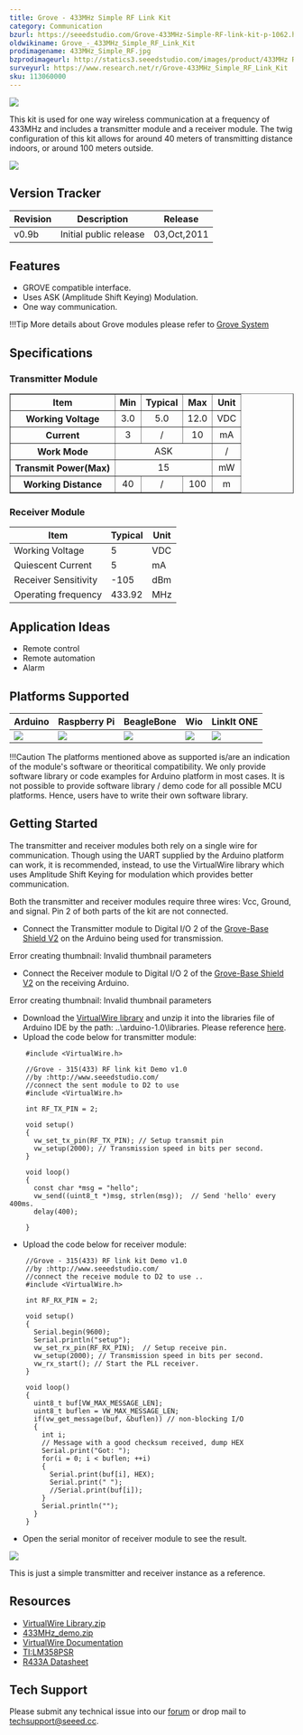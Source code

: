 ```yaml
---
title: Grove - 433MHz Simple RF Link Kit
category: Communication
bzurl: https://seeedstudio.com/Grove-433MHz-Simple-RF-link-kit-p-1062.html
oldwikiname: Grove_-_433MHz_Simple_RF_Link_Kit
prodimagename: 433MHz_Simple_RF.jpg
bzprodimageurl: http://statics3.seeedstudio.com/images/product/433MHz RF kit.jpg
surveyurl: https://www.research.net/r/Grove-433MHz_Simple_RF_Link_Kit
sku: 113060000
---
```


![](https://raw.githubusercontent.com/SeeedDocument/Grove-433MHz_Simple_RF_Link_Kit/master/img/433MHz_Simple_RF.jpg)

This kit is used for one way wireless communication at a frequency of 433MHz and includes a transmitter module and a receiver module. The twig configuration of this kit allows for around 40 meters of transmitting distance indoors, or around 100 meters outside.

[![](https://raw.githubusercontent.com/SeeedDocument/common/master/Get_One_Now_Banner.png)](http://www.seeedstudio.com/Grove-433MHz-Simple-RF-link-kit-p-1062.html)

Version Tracker
---------------

| Revision | Description            | Release     |
|----------|------------------------|-------------|
| v0.9b    | Initial public release | 03,Oct,2011 |

Features
--------

-   GROVE compatible interface.
-   Uses ASK (Amplitude Shift Keying) Modulation.
-   One way communication.

!!!Tip
    More details about Grove modules please refer to [Grove System](http://wiki.seeedstudio.com/Grove_System/)
    
Specifications
-------------

### Transmitter Module

<table border="1" cellspacing="0" width="80%">
<tr>
<th scope="col">
Item
</th>
<th scope="col">
Min
</th>
<th scope="col">
Typical
</th>
<th scope="col">
Max
</th>
<th scope="col">
Unit
</th>
</tr>
<tr align="center">
<th scope="row">
Working Voltage
</th>
<td>
3.0
</td>
<td>
5.0
</td>
<td>
12.0
</td>
<td>
VDC
</td>
</tr>
<tr align="center">
<th scope="row">
Current
</th>
<td>
3
</td>
<td>
/
</td>
<td>
10
</td>
<td>
mA
</td>
</tr>
<tr align="center">
<th scope="row">
Work Mode
</th>
<td colspan="3">
ASK
</td>
<td>
/
</td>
</tr>
<tr align="center">
<th scope="row">
Transmit Power(Max)
</th>
<td colspan="3">
15
</td>
<td>
mW
</td>
</tr>
<tr align="center">
<th scope="row">
Working Distance
</th>
<td>
40
</td>
<td>
/
</td>
<td>
100
</td>
<td>
m
</td>
</tr>
</table>

### Receiver Module

| Item                 | Typical | Unit |
|----------------------|---------|------|
| Working Voltage      | 5       | VDC  |
| Quiescent Current    | 5       | mA   |
| Receiver Sensitivity | -105    | dBm  |
| Operating frequency  | 433.92  | MHz  |

Application Ideas
-----------------

-   Remote control
-   Remote automation
-   Alarm

Platforms Supported
-------------------

| Arduino                                                                                             | Raspberry Pi                                                                                             | BeagleBone                                                                                      | Wio                                                                                               | LinkIt ONE                                                                                         |
|-----------------------------------------------------------------------------------------------------|----------------------------------------------------------------------------------------------------------|-------------------------------------------------------------------------------------------------|---------------------------------------------------------------------------------------------------|----------------------------------------------------------------------------------------------------|
| ![](https://raw.githubusercontent.com/SeeedDocument/wiki_english/master/docs/images/arduino_logo.jpg) | ![](https://raw.githubusercontent.com/SeeedDocument/wiki_english/master/docs/images/raspberry_pi_logo_n.jpg) | ![](https://raw.githubusercontent.com/SeeedDocument/wiki_english/master/docs/images/bbg_logo_n.jpg) | ![](https://raw.githubusercontent.com/SeeedDocument/wiki_english/master/docs/images/wio_logo_n.jpg) | ![](https://raw.githubusercontent.com/SeeedDocument/wiki_english/master/docs/images/linkit_logo_n.jpg) |

!!!Caution
    The platforms mentioned above as supported is/are an indication of the module's software or theoritical compatibility. We only provide software library or code examples for Arduino platform in most cases. It is not possible to provide software library / demo code for all possible MCU platforms. Hence, users have to write their own software library.

Getting Started
---------------

The transmitter and receiver modules both rely on a single wire for communication. Though using the UART supplied by the Arduino platform can work, it is recommended, instead, to use the VirtualWire library which uses Amplitude Shift Keying for modulation which provides better communication.

Both the transmitter and receiver modules require three wires: Vcc, Ground, and signal. Pin 2 of both parts of the kit are not connected.

-   Connect the Transmitter module to Digital I/O 2 of the [Grove-Base Shield V2](/Base_Shield_V2 "Grove - Base Shield") on the Arduino being used for transmission.

Error creating thumbnail: Invalid thumbnail parameters

-   Connect the Receiver module to Digital I/O 2 of the [Grove-Base Shield V2](/Base_Shield_V2 "Grove - Base Shield") on the receiving Arduino.

Error creating thumbnail: Invalid thumbnail parameters

-   Download the [VirtualWire library](https://raw.githubusercontent.com/SeeedDocument/Grove-433MHz_Simple_RF_Link_Kit/master/res/VirtualWire_Library.zip) and unzip it into the libraries file of Arduino IDE by the path: ..\\arduino-1.0\\libraries. Please reference [here](http://www.pjrc.com/teensy/td_libs_VirtualWire.html).
-   Upload the code below for transmitter module:

```
    #include <VirtualWire.h>

    //Grove - 315(433) RF link kit Demo v1.0
    //by :http://www.seeedstudio.com/
    //connect the sent module to D2 to use  
    #include <VirtualWire.h>
     
    int RF_TX_PIN = 2;
     
    void setup()
    {
      vw_set_tx_pin(RF_TX_PIN); // Setup transmit pin
      vw_setup(2000); // Transmission speed in bits per second.
    }
     
    void loop()
    {
      const char *msg = "hello";
      vw_send((uint8_t *)msg, strlen(msg));  // Send 'hello' every 400ms.
      delay(400);
     
    }
```

-   Upload the code below for receiver module:

```
    //Grove - 315(433) RF link kit Demo v1.0
    //by :http://www.seeedstudio.com/
    //connect the receive module to D2 to use ..
    #include <VirtualWire.h>
     
    int RF_RX_PIN = 2;
     
    void setup()
    {
      Serial.begin(9600);
      Serial.println("setup");
      vw_set_rx_pin(RF_RX_PIN);  // Setup receive pin.
      vw_setup(2000); // Transmission speed in bits per second.
      vw_rx_start(); // Start the PLL receiver.
    }
     
    void loop()
    {
      uint8_t buf[VW_MAX_MESSAGE_LEN];
      uint8_t buflen = VW_MAX_MESSAGE_LEN;
      if(vw_get_message(buf, &buflen)) // non-blocking I/O
      {
        int i;
        // Message with a good checksum received, dump HEX
        Serial.print("Got: ");
        for(i = 0; i < buflen; ++i)
        {
          Serial.print(buf[i], HEX);
          Serial.print(" ");
          //Serial.print(buf[i]);
        }
        Serial.println("");
      }
    }
```        

-   Open the serial monitor of receiver module to see the result.

![](https://raw.githubusercontent.com/SeeedDocument/Grove-433MHz_Simple_RF_Link_Kit/master/img/Receive_Data.jpg)

This is just a simple transmitter and receiver instance as a reference.

Resources
---------

-   [VirtualWire Library.zip](https://raw.githubusercontent.com/SeeedDocument/Grove-433MHz_Simple_RF_Link_Kit/master/res/VirtualWire_Library.zip)
-   [433MHz\_demo.zip](https://raw.githubusercontent.com/SeeedDocument/Grove-433MHz_Simple_RF_Link_Kit/master/res/315MHz_Demo.zip)
-   [VirtualWire Documentation](http://www.open.com.au/mikem/arduino/VirtualWire.pdf)
-   [TI:LM358PSR](https://raw.githubusercontent.com/SeeedDocument/Grove-433MHz_Simple_RF_Link_Kit/master/res/1110010P1.pdf)
-   [R433A Datasheet](https://raw.githubusercontent.com/SeeedDocument/Grove-433MHz_Simple_RF_Link_Kit/master/res/ADI;ACTR433A.pdf)



<!-- This Markdown file was created from http://www.seeedstudio.com/wiki/Grove_-_433MHz_Simple_RF_Link_Kit -->

## Tech Support
Please submit any technical issue into our [forum](http://forum.seeedstudio.com/) or drop mail to techsupport@seeed.cc. 
